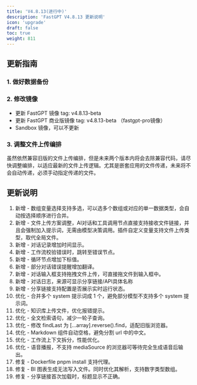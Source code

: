 ```yaml
---
title: 'V4.8.13(进行中)'
description: 'FastGPT V4.8.13 更新说明'
icon: 'upgrade'
draft: false
toc: true
weight: 811
---
```


## 更新指南

### 1. 做好数据备份

### 2. 修改镜像

- 更新 FastGPT 镜像 tag: v4.8.13-beta
- 更新 FastGPT 商业版镜像 tag: v4.8.13-beta （fastgpt-pro镜像）
- Sandbox 镜像，可以不更新

### 3. 调整文件上传编排

虽然依然兼容旧版的文件上传编排，但是未来两个版本内将会去除兼容代码，请尽快调整编排，以适应最新的文件上传逻辑。尤其是嵌套应用的文件传递，未来将不会自动传递，必须手动指定传递的文件。

## 更新说明

1. 新增 - 数组变量选择支持多选，可以选多个数组或对应的单一数据类型，会自动按选择顺序进行合并。
2. 新增 - 文件上传方案调整，AI对话和工具调用节点直接支持接收文件链接，并且会强制加入提示词，无需由模型决策调用。插件自定义变量支持文件上传类型，取代全局文件。 
3. 新增 - 对话记录增加时间显示。 
4. 新增 - 工作流校验错误时，跳转至错误节点。  
5. 新增 - 循环节点增加下标值。 
6. 新增 - 部分对话错误提醒增加翻译。 
7. 新增 - 对话输入框支持拖拽文件上传，可直接拖文件到输入框中。  
8. 新增 - 对话日志，来源可显示分享链接/API具体名称
9. 新增 - 分享链接支持配置是否展示实时运行状态。
10. 优化 - 合并多个 system 提示词成 1 个，避免部分模型不支持多个 system 提示词。  
11. 优化 - 知识库上传文件，优化报错提示。  
12. 优化 - 全文检索语句，减少一轮子查询。  
13. 优化 - 修改 findLast 为 [...array].reverse().find，适配旧版浏览器。  
14. 优化 - Markdown 组件自动空格，避免分割 url 中的中文。  
15. 优化 - 工作流上下文拆分，性能优化。 
16. 优化 - 语音播报，不支持 mediaSource 的浏览器可等待完全生成语音后输出。 
17. 修复 - Dockerfile pnpm install 支持代理。 
18. 修复 - BI 图表生成无法写入文件。同时优化其解析，支持数字类型数组。
19. 修复 - 分享链接首次加载时，标题显示不正确。 
